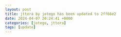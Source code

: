 ```yaml
---
layout: post
title: jttora by jotego has been updated to 2ff66e2
date: 2024-04-07 20:24:41 +0000
categories: [jotego, jttora]
tags: [update]
---
```



